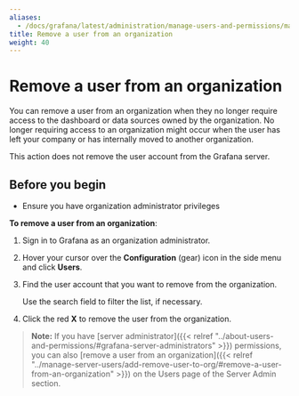 ```yaml
---
aliases:
  - /docs/grafana/latest/administration/manage-users-and-permissions/manage-org-users/remove-user-from-org/
title: Remove a user from an organization
weight: 40
---
```


# Remove a user from an organization

You can remove a user from an organization when they no longer require access to the dashboard or data sources owned by the organization. No longer requiring access to an organization might occur when the user has left your company or has internally moved to another organization.

This action does not remove the user account from the Grafana server.

## Before you begin

- Ensure you have organization administrator privileges

**To remove a user from an organization**:

1. Sign in to Grafana as an organization administrator.
1. Hover your cursor over the **Configuration** (gear) icon in the side menu and click **Users**.
1. Find the user account that you want to remove from the organization.

   Use the search field to filter the list, if necessary.

1. Click the red **X** to remove the user from the organization.

> **Note:** If you have [server administrator]({{< relref "../about-users-and-permissions/#grafana-server-administrators" >}}) permissions, you can also [remove a user from an organization]({{< relref "../manage-server-users/add-remove-user-to-org/#remove-a-user-from-an-organization" >}}) on the Users page of the Server Admin section.
